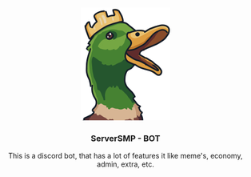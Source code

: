 <br />
<p align="center">
  <a href="https://github.com/ServerSMP-Github/BOT">
    <img src="https://raw.githubusercontent.com/ServerSMP-Github/BOT/web/img/icon.png?token=GHSAT0AAAAAABVXINU63IBVQ6JB2MSPSGVQYZN6O5A" alt="BOT-logo" height="225px" width="180">
  </a>
</p>

<h3 align="center">ServerSMP - BOT</h3>

<p align="center">This is a discord bot, that has a lot of features it like meme's, economy, admin, extra, etc.</p>
